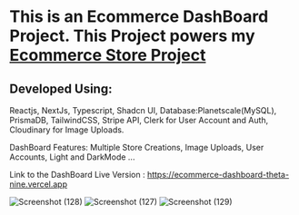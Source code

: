 # This is an Ecommerce DashBoard Project.  This Project powers my [Ecommerce Store Project](https://github.com/cjpanda/ecommerce-store)

## Developed Using:
Reactjs, NextJs, Typescript, Shadcn UI, Database:Planetscale(MySQL), PrismaDB, TailwindCSS, Stripe API, Clerk for User Account and Auth, Cloudinary for Image Uploads.

DashBoard Features: Multiple Store Creations, Image Uploads, User Accounts, Light and DarkMode ...  

Link to the DashBoard Live Version : https://ecommerce-dashboard-theta-nine.vercel.app

![Screenshot (128)](https://github.com/cjpanda/ecommerce-dashboard/assets/107156444/e53a7c56-9423-4429-a844-bc897b07dd05)
![Screenshot (127)](https://github.com/cjpanda/ecommerce-dashboard/assets/107156444/07d520db-48d9-4a0e-b487-9e704e37b210)
![Screenshot (129)](https://github.com/cjpanda/ecommerce-dashboard/assets/107156444/6d981002-a3ff-4ed0-9217-ead2da30c9a7)

